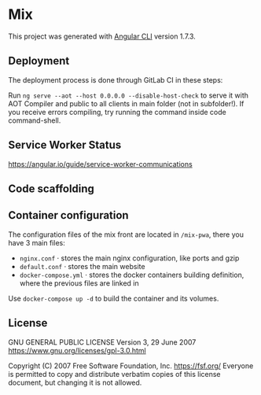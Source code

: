 # Mix

This project was generated with [Angular CLI](https://github.com/angular/angular-cli) version 1.7.3.

## Deployment

The deployment process is done through GitLab CI in these steps:

Run `ng serve --aot --host 0.0.0.0 --disable-host-check` to serve it with AOT Compiler and public to all clients in main folder (not in subfolder!). If you receive errors compiling, try running the command inside code command-shell.

## Service Worker Status

https://angular.io/guide/service-worker-communications

## Code scaffolding

## Container configuration

The configuration files of the mix front are located in ```/mix-pwa```, there you have 3 main files:

* ```nginx.conf``` · stores the main nginx configuration, like ports and gzip
* ```default.conf``` · stores the main website
* ```docker-compose.yml``` · stores the docker containers building definition, where the previous files are linked in

Use ```docker-compose up -d``` to build the container and its volumes.   

## License

GNU GENERAL PUBLIC LICENSE
Version 3, 29 June 2007
https://www.gnu.org/licenses/gpl-3.0.html

Copyright (C) 2007 Free Software Foundation, Inc. <https://fsf.org/>
Everyone is permitted to copy and distribute verbatim copies of this license document, but changing it is not allowed.
